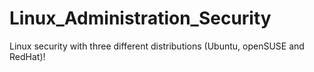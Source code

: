 # Linux_Administration_Security
Linux security with three different distributions (Ubuntu, openSUSE and RedHat)!
